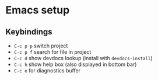 # Emacs setup

## Keybindings
- `C-c p p` switch project
- `C-c p f` search for file in project
- `C-c d` show devdocs lookup (install with `devdocs-install`)
- `C-c h` show help box (also displayed in bottom bar)
- `C-c e` for diagnostics buffer


